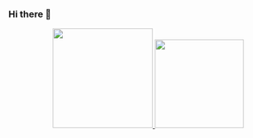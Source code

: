### Hi there 👋

<div align="center">
  <a href="https://github.com/andreluizrenda">
  <img height="180em" src="https://github-readme-stats.vercel.app/api?username=andreluizrenda&show_icons=true&theme=dracula&include_all_commits=true&count_private=true"/>
  <img height="160em" src="https://github-readme-stats.vercel.app/api/top-langs/?username=andreluizrenda&layout=compact&langs_count=7&theme=dracula"/>
</div>
